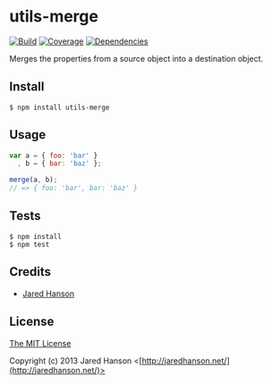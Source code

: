 # utils-merge

[![Build](https://travis-ci.org/jaredhanson/utils-merge.png)](http://travis-ci.org/jaredhanson/utils-merge)
[![Coverage](https://coveralls.io/repos/jaredhanson/utils-merge/badge.png)](https://coveralls.io/r/jaredhanson/utils-merge)
[![Dependencies](https://david-dm.org/jaredhanson/utils-merge.png)](http://david-dm.org/jaredhanson/utils-merge)


Merges the properties from a source object into a destination object.

## Install

    $ npm install utils-merge

## Usage

```javascript
var a = { foo: 'bar' }
  , b = { bar: 'baz' };

merge(a, b);
// => { foo: 'bar', bar: 'baz' }
```

## Tests

    $ npm install
    $ npm test

## Credits

  - [Jared Hanson](http://github.com/jaredhanson)

## License

[The MIT License](http://opensource.org/licenses/MIT)

Copyright (c) 2013 Jared Hanson <[http://jaredhanson.net/](http://jaredhanson.net/)>
